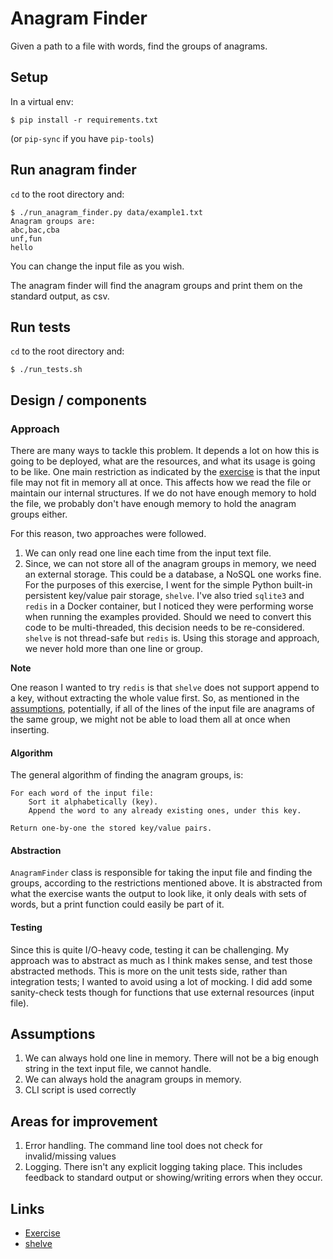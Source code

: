 # Anagram Finder

Given a path to a file with words, find the groups of anagrams.

## Setup

In a virtual env:

```
$ pip install -r requirements.txt
```

(or `pip-sync` if you have `pip-tools`)

## Run anagram finder

`cd` to the root directory and:

```
$ ./run_anagram_finder.py data/example1.txt
Anagram groups are:
abc,bac,cba
unf,fun
hello
```

You can change the input file as you wish.

The anagram finder will find the anagram groups and print them on the standard output, as csv.

## Run tests

`cd` to the root directory and:

```
$ ./run_tests.sh
```

## Design / components

### Approach

There are many ways to tackle this problem. It depends a lot on how this is going to be deployed, what are the resources, and what its usage is going to be like. One main restriction as indicated by the [exercise](EXERCISE.md) is that the input file may not fit in memory all at once. This affects how we read the file or maintain our internal structures. If we do not have enough memory to hold the file, we probably don't have enough memory to hold the anagram groups either.

For this reason, two approaches were followed.

1. We can only read one line each time from the input text file.
2. Since, we can not store all of the anagram groups in memory, we need an external storage. This could be a database, a NoSQL one works fine. For the purposes of this exercise, I went for the simple Python built-in persistent key/value pair storage, `shelve`. I've also tried `sqlite3` and `redis` in a Docker container, but I noticed they were performing worse when running the examples provided. Should we need to convert this code to be multi-threaded, this decision needs to be re-considered. `shelve` is not thread-safe but `redis` is. Using this storage and approach, we never hold more than one line or group.

**Note**

One reason I wanted to try `redis` is that `shelve` does not support append to a key, without extracting the whole value first. So, as mentioned in the [assumptions](#assumptions), potentially, if all of the lines of the input file are anagrams of the same group, we might not be able to load them all at once when inserting.

#### Algorithm

The general algorithm of finding the anagram groups, is:

```
For each word of the input file:
    Sort it alphabetically (key).
    Append the word to any already existing ones, under this key.

Return one-by-one the stored key/value pairs.
```

#### Abstraction

`AnagramFinder` class is responsible for taking the input file and finding the groups, according to the restrictions mentioned above. It is abstracted from what the exercise wants the output to look like, it only deals with sets of words, but a print function could easily be part of it.

#### Testing

Since this is quite I/O-heavy code, testing it can be challenging. My approach was to abstract as much as I think makes sense, and test those abstracted methods. This is more on the unit tests side, rather than integration tests; I wanted to avoid using a lot of mocking. I did add some sanity-check tests though for functions that use external resources (input file).

## Assumptions

1. We can always hold one line in memory. There will not be a big enough string in the text input file, we cannot handle.
2. We can always hold the anagram groups in memory.
3. CLI script is used correctly

## Areas for improvement

1. Error handling. The command line tool does not check for invalid/missing values
2. Logging. There isn't any explicit logging taking place. This includes feedback to standard output or showing/writing errors when they occur.

## Links

-   [Exercise](EXERCISE.md)
-   [shelve](https://docs.python.org/3/library/shelve.html)
